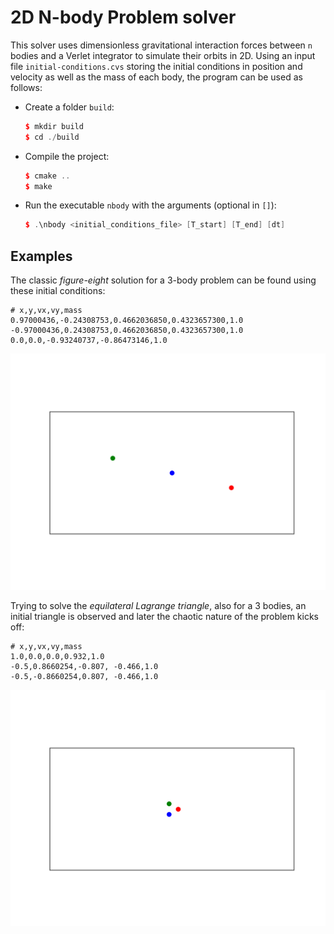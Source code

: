 # 2D N-body Problem solver

This solver uses dimensionless gravitational interaction forces between `n` bodies and a Verlet integrator to simulate their orbits in 2D. Using an input file `initial-conditions.cvs` storing the initial conditions in position and velocity as well as the mass of each body, the program can be used as follows:

- Create a folder `build`:
  ```cpp
  $ mkdir build
  $ cd ./build
  ````
- Compile the project:
  ```cpp
  $ cmake ..
  $ make
- Run the executable `nbody` with the arguments (optional in `[]`):
  ```cpp
  $ .\nbody <initial_conditions_file> [T_start] [T_end] [dt]
  ````
## Examples

The classic *figure-eight* solution for a 3-body problem can be found using these initial conditions:
```csv
# x,y,vx,vy,mass
0.97000436,-0.24308753,0.4662036850,0.4323657300,1.0
-0.97000436,0.24308753,0.4662036850,0.4323657300,1.0
0.0,0.0,-0.93240737,-0.86473146,1.0
```
![figure-eight-orbits](animations/figure-eight.gif)

Trying to solve the *equilateral Lagrange triangle*, also for a 3 bodies, an initial triangle is observed and later the chaotic nature of the problem kicks off:
```csv
# x,y,vx,vy,mass
1.0,0.0,0.0,0.932,1.0
-0.5,0.8660254,-0.807, -0.466,1.0
-0.5,-0.8660254,0.807, -0.466,1.0
```
![lagrange-orbits](animations/lagrange.gif)